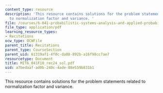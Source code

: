 ```yaml
---
content_type: resource
description: 'This resource contains solutions for the problem statements related
  to normalization factor and variance. '
file: /courses/6-041-probabilistic-systems-analysis-and-applied-probability-fall-2010/a7bedaafad0b240c4ade88e559b831b1_MIT6_041F10_rec24_sol.pdf
file_type: application/pdf
learning_resource_types:
- Recitations
ocw_type: OCWFile
parent_title: Recitations
parent_type: CourseSection
parent_uid: 61319af1-4f0c-da08-892b-a16f98cc7ae7
resourcetype: Document
title: MIT6_041F10_rec24_sol.pdf
uid: a7bedaaf-ad0b-240c-4ade-88e559b831b1
---
```

This resource contains solutions for the problem statements related to normalization factor and variance. 

